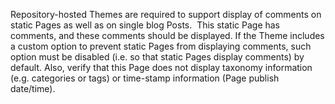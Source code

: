 Repository-hosted Themes are required to support display of comments on static Pages as well as on single blog Posts.  This static Page has comments, and these comments should be displayed.
If the Theme includes a custom option to prevent static Pages from displaying comments, such option must be disabled (i.e. so that static Pages display comments) by default.
Also, verify that this Page does not display taxonomy information (e.g. categories or tags) or time-stamp information (Page publish date/time).